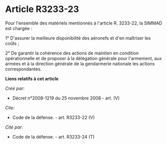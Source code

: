 # Article R3233-23

Pour l'ensemble des matériels mentionnés à l'article R. 3233-22, la SIMMAD est chargée : 

1° D'assurer la meilleure disponibilité des aéronefs et d'en maîtriser les coûts ; 

2° De garantir la cohérence des actions de maintien en condition opérationnelle et de proposer à la délégation générale pour
l'armement, aux armées et à la direction générale de la gendarmerie nationale les actions correspondantes.

**Liens relatifs à cet article**

_Créé par_:

  - Décret n°2008-1219 du 25 novembre 2008 - art. (V)

_Cite_:

  - Code de la défense. - art. R3233-22 (V)

_Cité par_:

  - Code de la défense. - art. R3233-24 (T)
